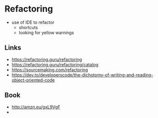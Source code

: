 # Refactoring

- use of IDE to refactor
  - shortcuts
  - looking for yellow warnings

## Links

- https://refactoring.guru/refactoring
- https://refactoring.guru/refactoring/catalog
- https://sourcemaking.com/refactoring
- https://dev.to/developerscode/the-dichotomy-of-writing-and-reading-object-oriented-code

## Book

- http://amzn.eu/gxL9VgF
-
